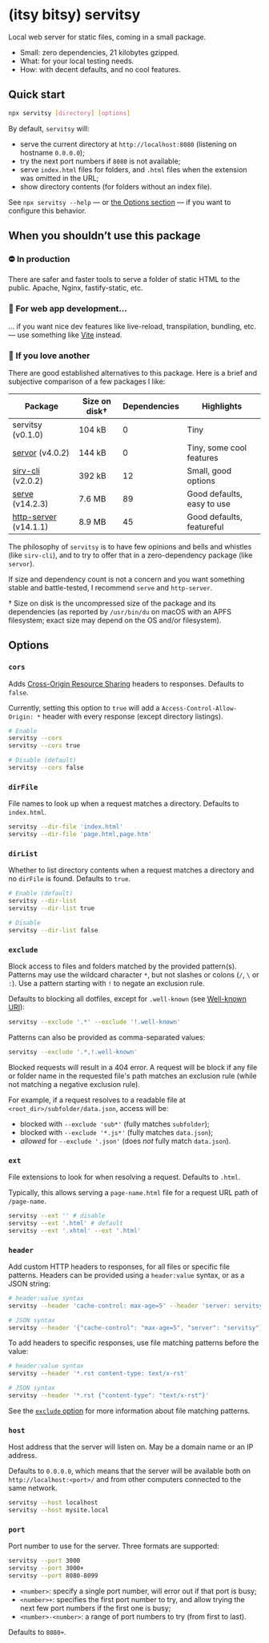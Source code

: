 # (itsy bitsy) servitsy

Local web server for static files, coming in a small package.

- Small: zero dependencies, 21 kilobytes gzipped.
- What: for your local testing needs.
- How: with decent defaults, and no cool features.

## Quick start

```sh
npx servitsy [directory] [options]
```

By default, `servitsy` will:

- serve the current directory at `http://localhost:8080` (listening on hostname `0.0.0.0`);
- try the next port numbers if `8080` is not available;
- serve `index.html` files for folders, and `.html` files when the extension was omitted in the URL;
- show directory contents (for folders without an index file).

See `npx servitsy --help` — or [the Options section](#options) — if you want to configure this behavior.

## When you shouldn’t use this package

### ⛔️ In production

There are safer and faster tools to serve a folder of static HTML to the public. Apache, Nginx, fastify-static, etc.

### 🤔 For web app development…

… if you want nice dev features like live-reload, transpilation, bundling, etc. — use something like [Vite](https://vitejs.dev/) instead.

### 🌈 If you love another

There are good established alternatives to this package. Here is a brief and subjective comparison of a few packages I like:

| Package                 | Size on disk† | Dependencies | Highlights                 |
| ----------------------- | ------------- | ------------ | -------------------------- |
| servitsy (v0.1.0)       | 104 kB        | 0            | Tiny                       |
| [servor] (v4.0.2)       | 144 kB        | 0            | Tiny, some cool features   |
| [sirv-cli] (v2.0.2)     | 392 kB        | 12           | Small, good options        |
| [serve] (v14.2.3)       | 7.6 MB        | 89           | Good defaults, easy to use |
| [http-server] (v14.1.1) | 8.9 MB        | 45           | Good defaults, featureful  |

The philosophy of `servitsy` is to have few opinions and bells and whistles (like `sirv-cli`), and to try to offer that in a zero-dependency package (like `servor`).

If size and dependency count is not a concern and you want something stable and battle-tested, I recommend `serve` and `http-server`.

† Size on disk is the uncompressed size of the package and its dependencies (as reported by `/usr/bin/du` on macOS with an APFS filesystem; exact size may depend on the OS and/or filesystem).

[http-server]: https://www.npmjs.com/package/serve
[serve]: https://www.npmjs.com/package/serve
[servor]: https://www.npmjs.com/package/servor
[sirv-cli]: https://www.npmjs.com/package/sirv-cli

## Options

### `cors`

Adds [Cross-Origin Resource Sharing](https://developer.mozilla.org/en-US/docs/Web/HTTP/CORS) headers to responses. Defaults to `false`.

Currently, setting this option to `true` will add a `Access-Control-Allow-Origin: *` header with every response (except directory listings).

```sh
# Enable
servitsy --cors
servitsy --cors true

# Disable (default)
servitsy --cors false
```

### `dirFile`

File names to look up when a request matches a directory. Defaults to `index.html`.

```sh
servitsy --dir-file 'index.html'
servitsy --dir-file 'page.html,page.htm'
```

### `dirList`

Whether to list directory contents when a request matches a directory and no `dirFile` is found. Defaults to `true`.

```sh
# Enable (default)
servitsy --dir-list
servitsy --dir-list true

# Disable
servitsy --dir-list false
```

### `exclude`

Block access to files and folders matched by the provided pattern(s). Patterns may use the wildcard character `*`, but not slashes or colons (`/`, `\` or `:`). Use a pattern starting with `!` to negate an exclusion rule.

Defaults to blocking all dotfiles, except for `.well-known` (see [Well-known URI](https://en.wikipedia.org/wiki/Well-known_URI)):

```sh
servitsy --exclude '.*' --exclude '!.well-known'
```

Patterns can also be provided as comma-separated values:

```sh
servitsy --exclude '.*,!.well-known'
```

Blocked requests will result in a 404 error. A request will be block if any file or folder name in the requested file's path matches an exclusion rule (while not matching a negative exclusion rule).

For example, if a request resolves to a readable file at `<root_dir>/subfolder/data.json`, access will be:

- blocked with `--exclude 'sub*'` (fully matches `subfolder`);
- blocked with `--exclude '*.js*'` (fully matches `data.json`);
- _allowed_ for `--exclude '.json'` (does _not_ fully match `data.json`).

### `ext`

File extensions to look for when resolving a request. Defaults to `.html`.

Typically, this allows serving a `page-name.html` file for a request URL path of `/page-name`.

```sh
servitsy --ext '' # disable
servitsy --ext '.html' # default
servitsy --ext '.xhtml' --ext '.html'
```

### `header`

Add custom HTTP headers to responses, for all files or specific file patterns. Headers can be provided using a `header:value` syntax, or as a JSON string:

```sh
# header:value syntax
servitsy --header 'cache-control: max-age=5' --header 'server: servitsy'

# JSON syntax
servitsy --header '{"cache-control": "max-age=5", "server": "servitsy"}'
```

To add headers to specific responses, use file matching patterns before the value:

```sh
# header:value syntax
servitsy --header '*.rst content-type: text/x-rst'

# JSON syntax
servitsy --header '*.rst {"content-type": "text/x-rst"}'
```

See the [`exclude` option](#exclude) for more information about file matching patterns.

### `host`

Host address that the server will listen on. May be a domain name or an IP address.

Defaults to `0.0.0.0`, which means that the server will be available both on `http://localhost:<port>/` and from other computers connected to the same network.

```sh
servitsy --host localhost
servitsy --host mysite.local
```

### `port`

Port number to use for the server. Three formats are supported:

```sh
servitsy --port 3000
servitsy --port 3000+
servitsy --port 8080-8099
```

- `<number>`: specify a single port number, will error out if that port is busy;
- `<number>+`: specifies the first port number to try, and allow trying the next few port numbers if the first one is busy;
- `<number>-<number>`: a range of port numbers to try (from first to last).

Defaults to `8080+`.
